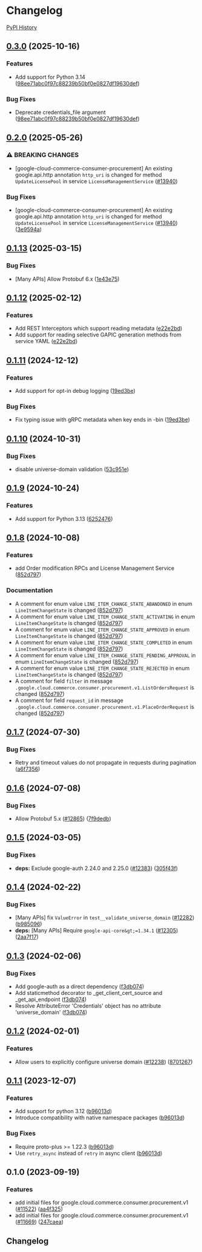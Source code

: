 # Changelog

[PyPI History][1]

[1]: https://pypi.org/project/google-cloud-commerce-consumer-procurement/#history

## [0.3.0](https://github.com/googleapis/google-cloud-python/compare/google-cloud-commerce-consumer-procurement-v0.2.0...google-cloud-commerce-consumer-procurement-v0.3.0) (2025-10-16)


### Features

* Add support for Python 3.14  ([98ee71abc0f97c88239b50bf0e0827df19630def](https://github.com/googleapis/google-cloud-python/commit/98ee71abc0f97c88239b50bf0e0827df19630def))


### Bug Fixes

* Deprecate credentials_file argument  ([98ee71abc0f97c88239b50bf0e0827df19630def](https://github.com/googleapis/google-cloud-python/commit/98ee71abc0f97c88239b50bf0e0827df19630def))

## [0.2.0](https://github.com/googleapis/google-cloud-python/compare/google-cloud-commerce-consumer-procurement-v0.1.13...google-cloud-commerce-consumer-procurement-v0.2.0) (2025-05-26)


### ⚠ BREAKING CHANGES

* [google-cloud-commerce-consumer-procurement] An existing google.api.http annotation `http_uri` is changed for method `UpdateLicensePool` in service `LicenseManagementService` ([#13940](https://github.com/googleapis/google-cloud-python/issues/13940))

### Bug Fixes

* [google-cloud-commerce-consumer-procurement] An existing google.api.http annotation `http_uri` is changed for method `UpdateLicensePool` in service `LicenseManagementService` ([#13940](https://github.com/googleapis/google-cloud-python/issues/13940)) ([3e9594a](https://github.com/googleapis/google-cloud-python/commit/3e9594a149b33dd101cdd5712362681165924b76))

## [0.1.13](https://github.com/googleapis/google-cloud-python/compare/google-cloud-commerce-consumer-procurement-v0.1.12...google-cloud-commerce-consumer-procurement-v0.1.13) (2025-03-15)


### Bug Fixes

* [Many APIs] Allow Protobuf 6.x ([1e43e75](https://github.com/googleapis/google-cloud-python/commit/1e43e75e99445373785b11381e0e859fa14bb485))

## [0.1.12](https://github.com/googleapis/google-cloud-python/compare/google-cloud-commerce-consumer-procurement-v0.1.11...google-cloud-commerce-consumer-procurement-v0.1.12) (2025-02-12)


### Features

* Add REST Interceptors which support reading metadata ([e22e2bd](https://github.com/googleapis/google-cloud-python/commit/e22e2bde55d11d2f85e9d2caf1d152a4027f88cf))
* Add support for reading selective GAPIC generation methods from service YAML ([e22e2bd](https://github.com/googleapis/google-cloud-python/commit/e22e2bde55d11d2f85e9d2caf1d152a4027f88cf))

## [0.1.11](https://github.com/googleapis/google-cloud-python/compare/google-cloud-commerce-consumer-procurement-v0.1.10...google-cloud-commerce-consumer-procurement-v0.1.11) (2024-12-12)


### Features

* Add support for opt-in debug logging ([19ed3be](https://github.com/googleapis/google-cloud-python/commit/19ed3bec7fcbc09aa5828180778ffc828d3eafa3))


### Bug Fixes

* Fix typing issue with gRPC metadata when key ends in -bin ([19ed3be](https://github.com/googleapis/google-cloud-python/commit/19ed3bec7fcbc09aa5828180778ffc828d3eafa3))

## [0.1.10](https://github.com/googleapis/google-cloud-python/compare/google-cloud-commerce-consumer-procurement-v0.1.9...google-cloud-commerce-consumer-procurement-v0.1.10) (2024-10-31)


### Bug Fixes

* disable universe-domain validation ([53c951e](https://github.com/googleapis/google-cloud-python/commit/53c951e90ad1d702fa507495532086d5d2f6b3c0))

## [0.1.9](https://github.com/googleapis/google-cloud-python/compare/google-cloud-commerce-consumer-procurement-v0.1.8...google-cloud-commerce-consumer-procurement-v0.1.9) (2024-10-24)


### Features

* Add support for  Python 3.13 ([6252476](https://github.com/googleapis/google-cloud-python/commit/6252476e5938352fb2417d098a1edcc08558fe10))

## [0.1.8](https://github.com/googleapis/google-cloud-python/compare/google-cloud-commerce-consumer-procurement-v0.1.7...google-cloud-commerce-consumer-procurement-v0.1.8) (2024-10-08)


### Features

* add Order modification RPCs and License Management Service ([852d797](https://github.com/googleapis/google-cloud-python/commit/852d797f21d4809c32d98b384c60bf9852b14216))


### Documentation

* A comment for enum value `LINE_ITEM_CHANGE_STATE_ABANDONED` in enum `LineItemChangeState` is changed ([852d797](https://github.com/googleapis/google-cloud-python/commit/852d797f21d4809c32d98b384c60bf9852b14216))
* A comment for enum value `LINE_ITEM_CHANGE_STATE_ACTIVATING` in enum `LineItemChangeState` is changed ([852d797](https://github.com/googleapis/google-cloud-python/commit/852d797f21d4809c32d98b384c60bf9852b14216))
* A comment for enum value `LINE_ITEM_CHANGE_STATE_APPROVED` in enum `LineItemChangeState` is changed ([852d797](https://github.com/googleapis/google-cloud-python/commit/852d797f21d4809c32d98b384c60bf9852b14216))
* A comment for enum value `LINE_ITEM_CHANGE_STATE_COMPLETED` in enum `LineItemChangeState` is changed ([852d797](https://github.com/googleapis/google-cloud-python/commit/852d797f21d4809c32d98b384c60bf9852b14216))
* A comment for enum value `LINE_ITEM_CHANGE_STATE_PENDING_APPROVAL` in enum `LineItemChangeState` is changed ([852d797](https://github.com/googleapis/google-cloud-python/commit/852d797f21d4809c32d98b384c60bf9852b14216))
* A comment for enum value `LINE_ITEM_CHANGE_STATE_REJECTED` in enum `LineItemChangeState` is changed ([852d797](https://github.com/googleapis/google-cloud-python/commit/852d797f21d4809c32d98b384c60bf9852b14216))
* A comment for field `filter` in message `.google.cloud.commerce.consumer.procurement.v1.ListOrdersRequest` is changed ([852d797](https://github.com/googleapis/google-cloud-python/commit/852d797f21d4809c32d98b384c60bf9852b14216))
* A comment for field `request_id` in message `.google.cloud.commerce.consumer.procurement.v1.PlaceOrderRequest` is changed ([852d797](https://github.com/googleapis/google-cloud-python/commit/852d797f21d4809c32d98b384c60bf9852b14216))

## [0.1.7](https://github.com/googleapis/google-cloud-python/compare/google-cloud-commerce-consumer-procurement-v0.1.6...google-cloud-commerce-consumer-procurement-v0.1.7) (2024-07-30)


### Bug Fixes

* Retry and timeout values do not propagate in requests during pagination ([a6f7356](https://github.com/googleapis/google-cloud-python/commit/a6f7356f1549721f9fab83d4dcfa226cec1965d0))

## [0.1.6](https://github.com/googleapis/google-cloud-python/compare/google-cloud-commerce-consumer-procurement-v0.1.5...google-cloud-commerce-consumer-procurement-v0.1.6) (2024-07-08)


### Bug Fixes

* Allow Protobuf 5.x ([#12865](https://github.com/googleapis/google-cloud-python/issues/12865)) ([7f9dedb](https://github.com/googleapis/google-cloud-python/commit/7f9dedb3abc7636cbcd97e21ac857844b885b599))

## [0.1.5](https://github.com/googleapis/google-cloud-python/compare/google-cloud-commerce-consumer-procurement-v0.1.4...google-cloud-commerce-consumer-procurement-v0.1.5) (2024-03-05)


### Bug Fixes

* **deps:** Exclude google-auth 2.24.0 and 2.25.0 ([#12383](https://github.com/googleapis/google-cloud-python/issues/12383)) ([305f43f](https://github.com/googleapis/google-cloud-python/commit/305f43f7d6293e3316248f421fdc19c5d8405c21))

## [0.1.4](https://github.com/googleapis/google-cloud-python/compare/google-cloud-commerce-consumer-procurement-v0.1.3...google-cloud-commerce-consumer-procurement-v0.1.4) (2024-02-22)


### Bug Fixes

* [Many APIs] fix `ValueError` in `test__validate_universe_domain` ([#12282](https://github.com/googleapis/google-cloud-python/issues/12282)) ([b985096](https://github.com/googleapis/google-cloud-python/commit/b985096d43add8214172ff993e00293e6c8757cb))
* **deps:** [Many APIs] Require `google-api-core&gt;=1.34.1` ([#12305](https://github.com/googleapis/google-cloud-python/issues/12305)) ([2aa7f17](https://github.com/googleapis/google-cloud-python/commit/2aa7f17a5fd4f2249260225db91fb0414d06eaa7))

## [0.1.3](https://github.com/googleapis/google-cloud-python/compare/google-cloud-commerce-consumer-procurement-v0.1.2...google-cloud-commerce-consumer-procurement-v0.1.3) (2024-02-06)


### Bug Fixes

* Add google-auth as a direct dependency ([f3db074](https://github.com/googleapis/google-cloud-python/commit/f3db074e7bbf505d5989e4c353461ab6bef4905c))
* Add staticmethod decorator to _get_client_cert_source and _get_api_endpoint ([f3db074](https://github.com/googleapis/google-cloud-python/commit/f3db074e7bbf505d5989e4c353461ab6bef4905c))
* Resolve AttributeError 'Credentials' object has no attribute 'universe_domain' ([f3db074](https://github.com/googleapis/google-cloud-python/commit/f3db074e7bbf505d5989e4c353461ab6bef4905c))

## [0.1.2](https://github.com/googleapis/google-cloud-python/compare/google-cloud-commerce-consumer-procurement-v0.1.1...google-cloud-commerce-consumer-procurement-v0.1.2) (2024-02-01)


### Features

* Allow users to explicitly configure universe domain ([#12238](https://github.com/googleapis/google-cloud-python/issues/12238)) ([8701267](https://github.com/googleapis/google-cloud-python/commit/8701267fc9694844b9365024cd59354785247aa0))

## [0.1.1](https://github.com/googleapis/google-cloud-python/compare/google-cloud-commerce-consumer-procurement-v0.1.0...google-cloud-commerce-consumer-procurement-v0.1.1) (2023-12-07)


### Features

* Add support for python 3.12 ([b96013d](https://github.com/googleapis/google-cloud-python/commit/b96013d2c31e3602bb885bf8d7296cc49c3a4642))
* Introduce compatibility with native namespace packages ([b96013d](https://github.com/googleapis/google-cloud-python/commit/b96013d2c31e3602bb885bf8d7296cc49c3a4642))


### Bug Fixes

* Require proto-plus &gt;= 1.22.3 ([b96013d](https://github.com/googleapis/google-cloud-python/commit/b96013d2c31e3602bb885bf8d7296cc49c3a4642))
* Use `retry_async` instead of `retry` in async client ([b96013d](https://github.com/googleapis/google-cloud-python/commit/b96013d2c31e3602bb885bf8d7296cc49c3a4642))

## 0.1.0 (2023-09-19)


### Features

* add initial files for google.cloud.commerce.consumer.procurement.v1 ([#11522](https://github.com/googleapis/google-cloud-python/issues/11522)) ([aa4f325](https://github.com/googleapis/google-cloud-python/commit/aa4f325dc08f24b925abd4be36f87851319c2542))
* add initial files for google.cloud.commerce.consumer.procurement.v1 ([#11669](https://github.com/googleapis/google-cloud-python/issues/11669)) ([247caea](https://github.com/googleapis/google-cloud-python/commit/247caeabca57b622fc14e18a7f7f1cb2ccb0c460))

## Changelog

